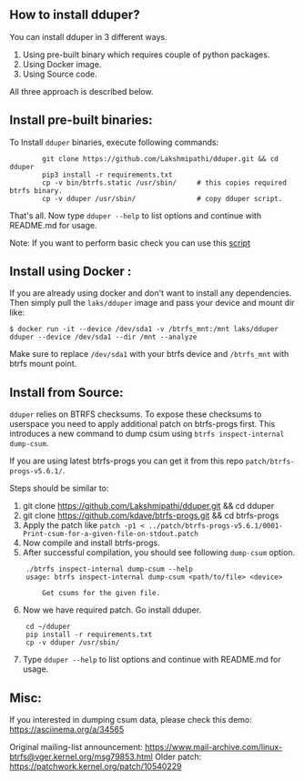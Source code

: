 How to install dduper?
---------------------

You can install dduper in 3 different ways.

1. Using pre-built binary which requires couple of python packages.
2. Using Docker image.
3. Using Source code.

All three approach is described below.

Install pre-built binaries:
---------------------------

To Install `dduper` binaries, execute following commands:

```
        git clone https://github.com/Lakshmipathi/dduper.git && cd dduper
        pip3 install -r requirements.txt
        cp -v bin/btrfs.static /usr/sbin/     # this copies required btrfs binary.
        cp -v dduper /usr/sbin/               # copy dduper script.
```

That's all. Now type `dduper --help` to list options and continue with README.md for usage.

Note: If you want to perform basic check you can use this [script](https://github.com/Lakshmipathi/dduper/blob/master/tests/verify.sh)

Install using Docker :
----------------------

If you are already using docker and don't want to install any dependencies. Then simply pull the `laks/dduper` image and
pass your device and mount dir like:

```
$ docker run -it --device /dev/sda1 -v /btrfs_mnt:/mnt laks/dduper dduper --device /dev/sda1 --dir /mnt --analyze
```

Make sure to replace `/dev/sda1` with your btrfs device and `/btrfs_mnt` with btrfs mount point.


Install from Source:
--------------------
`dduper` relies on BTRFS checksums. To expose these checksums to userspace you need to apply additional patch on btrfs-progs first.
This introduces a new command to dump csum using `btrfs inspect-internal dump-csum`.

If you are using latest btrfs-progs you can get it from this repo `patch/btrfs-progs-v5.6.1/`.

Steps should be similar to:

1. git clone https://github.com/Lakshmipathi/dduper.git && cd dduper
2. git clone https://github.com/kdave/btrfs-progs.git && cd btrfs-progs
3. Apply the patch like `patch -p1 < ../patch/btrfs-progs-v5.6.1/0001-Print-csum-for-a-given-file-on-stdout.patch`
4. Now compile and install btrfs-progs.
5. After successful compilation, you should see following `dump-csum` option.

```
	./btrfs inspect-internal dump-csum --help
	usage: btrfs inspect-internal dump-csum <path/to/file> <device>

	    Get csums for the given file.
```
6. Now we have required patch. Go install dduper.
```
	cd ~/dduper
	pip install -r requirements.txt
	cp -v dduper /usr/sbin/
```

7. Type `dduper --help` to list options and continue with README.md for usage.

Misc:
----
If you interested in dumping csum data, please check this demo: https://asciinema.org/a/34565

Original mailing-list announcement: https://www.mail-archive.com/linux-btrfs@vger.kernel.org/msg79853.html
Older patch: https://patchwork.kernel.org/patch/10540229
